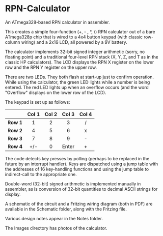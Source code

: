 # RPN-Calculator
An ATmega328-based RPN calculator in assembler.

This creates a simple four-function (+, - , *, /) RPN calculator out of a bare ATmega328p chip that is
wired to a 4x4 button keypad (with classic row-column wiring) and a 2x16 LCD, all powered by a 9V battery.

The calculator implements 32-bit signed integer arithmetic (sorry, no floating point) and a traditional
four-level RPN stack (X, Y, Z, and T as in the classic HP calculators).  The LCD displays
the RPN X register on the lower row and the RPN Y register on the upper row.

There are two LEDs.  They both flash at start-up just to confirm operation.  While using the calculator, the
green LED lights while a number is being entered.  The red LED lights up when an overflow occurs (and the
word "Overflow" displays on the lower row of the LCD).

The keypad is set up as follows:

| | Col 1 | Col 2 | Col 3 | Col 4 |
| :---: | :---: | :---: | :---: | :---: |
| **Row 1** | 1 | 2 | 3 | / |
| **Row 2** | 4 | 5 | 6 | x |
| **Row 3** | 7 | 8 | 9 | - |
| **Row 4** | +/- | 0 | Enter | + |

The code detects key presses by polling (perhaps to be replaced
in the future by an interrupt handler).  Keys are dispatched
using a jump table with the addresses of 16 key-handling functions
and using the jump table to indirect-call to the appropriate one.  

Double-word (32-bit) signed
arithmetic is implemented manually in assembler, as is conversion
of 32-bit quantities to decimal ASCII strings for display.

A schematic of the circuit and a Fritzing wiring diagram (both in PDF) are available in the Schematic folder, along with the Fritzing file.

Various design notes appear in the Notes folder.

The Images directory has photos of the calculator.
